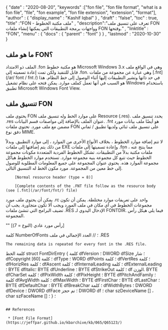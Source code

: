 {
  "date" : "2020-08-20",
  "keywords" :["fon file", "fon file format", "what is a fon file", "file", "fon example", "fon file extension", "extension", "format"],
  "author" : {
    "display_name" : "Kashif Iqbal"
} ,
  "draft" : "false",
  "toc" : true,
  "title" :"FON - ملف مكتبة الخطوط" ,
  "description":"تعرف على تنسيق ملف FON وواجهات برمجة التطبيقات التي يمكنها إنشاء ملفات FON وفتحها." ,
  "linktitle" : "FON",
  "menu" : {
    "docs" : {
      "parent" : "font"
}
} ,
  "lastmod" : "2020-10-30"
}

## ما هو ملف FON؟

الملف ذو الامتداد .fon هو مكتبة خطوط Microsoft Windows 3.x وهي في الواقع ملف قابل للتنفيذ ولكن تمت إعادة تسميته إلى .fon. وهي عبارة عن مجموعة من ملفات [.fnt] (/ar/ font / fnt /) في حد ذاتها وتشير التطبيقات إليها أثناء الوصول إلى خط النظام. هذا هو السبب في أنها تعمل كملف موارد. يمكن فتحه على نظام تشغيل Windows باستخدام تطبيق Microsoft Windows Font View.

## تنسيق ملف FON

يحتوي ملف FON على موارد الخط وله تنسيق ملف Resource (.res). يحدد تنسيق ملف .res عنوان الملف بالإضافة إلى مواصفات قسم البيانات. .fnt هو أيضًا ملف بيانات مورد مضمن مع ملف مورد. تحتوي ملفات FON على تنسيق ملف ثنائي ولديها تطبيق / ثماني دفق نوع MIME.

لا تتم إضافة موارد الخطوط ، بخلاف الأنواع الأخرى من الموارد ، إلى موارد التطبيق. وبدلاً من ذلك يتم إضافتها إلى ملفات EXE وإعادة تسميتها إلى ملفات .fon ، مما ينتج عنه ملفات مكتبة بدلاً من التطبيقات. تشكل الخطوط الفردية المتعددة مكونات مجموعة الخطوط حيث تتبع كل مجموعة بنية مجموعة موارد. تستخدم موارد الخطوط هياكل مجموعة الموارد هذه. يحتوي عنوان المجموعة على جميع المعلومات المطلوبة للوصول إلى خط معين من المجموعة. مورد مكون الخط له التنسيق التالي.
```
    [Normal resource header (type = 8)]

    [Complete contents of the .FNT file follow as the resource body (see [.fnt](/ar/font/fnt/) file)
```
يمكن أن يحتوي ملف مورد .rc واحد على تعريفات موارد مختلطة. يمكن أن تكون مجموعات الخطوط في أي مكان في ملف المورد ويجب ألا تكون متجاورة. يجب أن تضيف البرامج التي تنشئ ملفات .RES الإدخال اليدوي لـ FONTDIR. فيما يلي هيكل رأس المجموعة.

""
[رأس مورد عادي (النوع = 7)]

كلمة NumberOfFonts ؛ // العدد الإجمالي في ملف .RES
```     
The remaining data is repeated for every font in the .RES file.

```
كلمة الخط
struct FontDirEntry {
كلمة dfVersion ؛
DWORD dfSize ؛
شار dfCopyright [60] ؛
كلمة dfType ؛
WORD dfPoints ؛
كلمة dfVertRes ؛
كلمة dfHorizRes ؛
كلمة dfAscent ؛
كلمة dfInternalLeading ؛
كلمة dfExternalLeading ؛
BYTE dfItalic؛
BYTE dfUnderline ؛
BYTE dfStrikeOut ؛
كلمة df الوزن.
BYTE dfCharSet ؛
كلمة dfPixWidth ؛
كلمة dfPixHeight ؛
BYTE dfPitchAndFamily ؛
كلمة dfAvgWidth ؛
كلمة dfMaxWidth ؛
BYTE dfFirstChar ؛
BYTE dfLastChar ؛
BYTE dfDefaultChar ؛
BYTE dfBreakChar ؛
كلمة dfWidthBytes ؛
DWORD dfDevice ؛
DWORD dfFace ؛
تم حجز DWORD df ؛
char szDeviceName [] ،
char szFaceName [] ؛
} ؛
```

## References

 * [Font File Format](https://jeffpar.github.io/kbarchive/kb/065/Q65123/)

